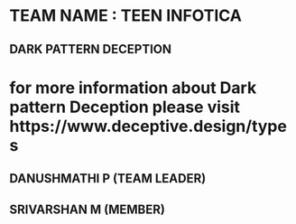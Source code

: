 <H1>TEAM NAME : TEEN INFOTICA</H1>
<H2>DARK PATTERN DECEPTION</H2>
<H1>for more information about Dark pattern Deception please visit https://www.deceptive.design/types</H1>
<H2>DANUSHMATHI P (TEAM LEADER)</H2>
<H2>SRIVARSHAN M (MEMBER)</H2>
